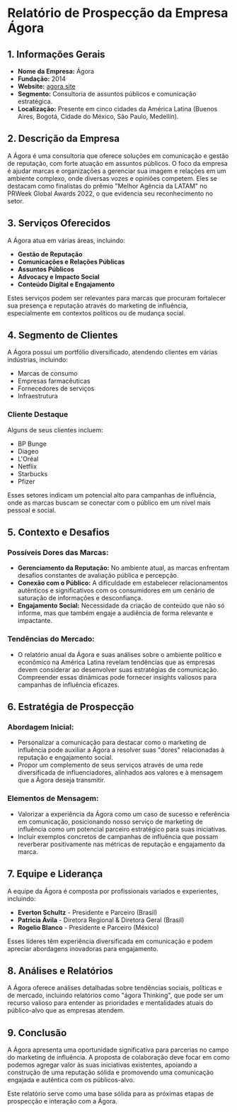 # Relatório de Prospecção da Empresa Ágora 

## 1. Informações Gerais
- **Nome da Empresa:** Ágora
- **Fundação:** 2014
- **Website:** [agora.site](https://agora.site/)
- **Segmento:** Consultoria de assuntos públicos e comunicação estratégica.
- **Localização:** Presente em cinco cidades da América Latina (Buenos Aires, Bogotá, Cidade do México, São Paulo, Medellín).

## 2. Descrição da Empresa
A Ágora é uma consultoria que oferece soluções em comunicação e gestão de reputação, com forte atuação em assuntos públicos. O foco da empresa é ajudar marcas e organizações a gerenciar sua imagem e relações em um ambiente complexo, onde diversas vozes e opiniões competem. Eles se destacam como finalistas do prêmio "Melhor Agência da LATAM" no PRWeek Global Awards 2022, o que evidencia seu reconhecimento no setor.

## 3. Serviços Oferecidos
A Ágora atua em várias áreas, incluindo:
- **Gestão de Reputação**
- **Comunicações e Relações Públicas**
- **Assuntos Públicos**
- **Advocacy e Impacto Social**
- **Conteúdo Digital e Engajamento** 

Estes serviços podem ser relevantes para marcas que procuram fortalecer sua presença e reputação através do marketing de influência, especialmente em contextos políticos ou de mudança social.

## 4. Segmento de Clientes
A Ágora possui um portfólio diversificado, atendendo clientes em várias indústrias, incluindo:
- Marcas de consumo
- Empresas farmacêuticas
- Fornecedores de serviços
- Infraestrutura

### Cliente Destaque
Alguns de seus clientes incluem:
- BP Bunge
- Diageo
- L'Oréal
- Netflix
- Starbucks
- Pfizer

Esses setores indicam um potencial alto para campanhas de influência, onde as marcas buscam se conectar com o público em um nível mais pessoal e social.

## 5. Contexto e Desafios
### Possíveis Dores das Marcas:
- **Gerenciamento da Reputação:** No ambiente atual, as marcas enfrentam desafios constantes de avaliação pública e percepção.
- **Conexão com o Público:** A dificuldade em estabelecer relacionamentos autênticos e significativos com os consumidores em um cenário de saturação de informações e desconfiança.
- **Engajamento Social:** Necessidade da criação de conteúdo que não só informe, mas que também engaje a audiência de forma relevante e impactante.
  
### Tendências do Mercado:
- O relatório anual da Ágora e suas análises sobre o ambiente político e econômico na América Latina revelam tendências que as empresas devem considerar ao desenvolver suas estratégias de comunicação. Compreender essas dinâmicas pode fornecer insights valiosos para campanhas de influência eficazes.

## 6. Estratégia de Prospecção
### Abordagem Inicial:
- Personalizar a comunicação para destacar como o marketing de influência pode auxiliar a Ágora a resolver suas "dores" relacionadas à reputação e engajamento social.
- Propor um complemento de seus serviços através de uma rede diversificada de influenciadores, alinhados aos valores e à mensagem que a Ágora deseja transmitir.

### Elementos de Mensagem:
- Valorizar a experiência da Ágora como um caso de sucesso e referência em comunicação, posicionando nosso serviço de marketing de influência como um potencial parceiro estratégico para suas iniciativas.
- Incluir exemplos concretos de campanhas de influência que possam reverberar positivamente nas métricas de reputação e engajamento da marca.

## 7. Equipe e Liderança
A equipe da Ágora é composta por profissionais variados e experientes, incluindo:
- **Everton Schultz** - Presidente e Parceiro (Brasil)
- **Patricia Ávila** - Diretora Regional & Diretora Geral (Brasil)
- **Rogelio Blanco** - Presidente e Parceiro (México)

Esses líderes têm experiência diversificada em comunicação e podem apreciar abordagens inovadoras para engajamento.

## 8. Análises e Relatórios
A Ágora oferece análises detalhadas sobre tendências sociais, políticas e de mercado, incluindo relatórios como "ágora Thinking", que pode ser um recurso valioso para entender as prioridades e mentalidades atuais do público-alvo que as empresas atendem.

## 9. Conclusão
A Ágora apresenta uma oportunidade significativa para parcerias no campo do marketing de influência. A proposta de colaboração deve focar em como podemos agregar valor às suas iniciativas existentes, apoiando a construção de uma reputação sólida e promovendo uma comunicação engajada e autêntica com os públicos-alvo. 

Este relatório serve como uma base sólida para as próximas etapas de prospecção e interação com a Ágora.